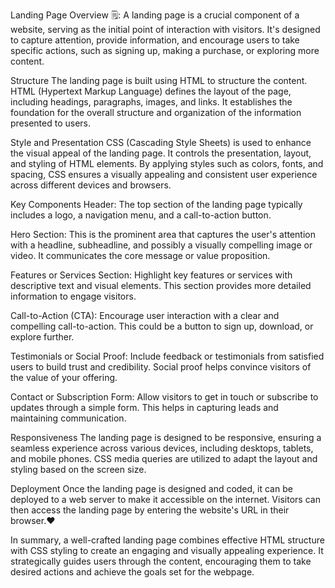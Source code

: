 Landing Page Overview 🗒️:
A landing page is a crucial component of a website, serving as the initial point of interaction with visitors. It's designed to capture attention, provide information, and encourage users to take specific actions, such as signing up, making a purchase, or exploring more content.

Structure
The landing page is built using HTML to structure the content. HTML (Hypertext Markup Language) defines the layout of the page, including headings, paragraphs, images, and links. It establishes the foundation for the overall structure and organization of the information presented to users.

Style and Presentation
CSS (Cascading Style Sheets) is used to enhance the visual appeal of the landing page. It controls the presentation, layout, and styling of HTML elements. By applying styles such as colors, fonts, and spacing, CSS ensures a visually appealing and consistent user experience across different devices and browsers.

Key Components
Header: The top section of the landing page typically includes a logo, a navigation menu, and a call-to-action button.

Hero Section: This is the prominent area that captures the user's attention with a headline, subheadline, and possibly a visually compelling image or video. It communicates the core message or value proposition.

Features or Services Section: Highlight key features or services with descriptive text and visual elements. This section provides more detailed information to engage visitors.

Call-to-Action (CTA): Encourage user interaction with a clear and compelling call-to-action. This could be a button to sign up, download, or explore further.

Testimonials or Social Proof: Include feedback or testimonials from satisfied users to build trust and credibility. Social proof helps convince visitors of the value of your offering.

Contact or Subscription Form: Allow visitors to get in touch or subscribe to updates through a simple form. This helps in capturing leads and maintaining communication.

Responsiveness
The landing page is designed to be responsive, ensuring a seamless experience across various devices, including desktops, tablets, and mobile phones. CSS media queries are utilized to adapt the layout and styling based on the screen size.

Deployment
Once the landing page is designed and coded, it can be deployed to a web server to make it accessible on the internet. Visitors can then access the landing page by entering the website's URL in their browser.❤️

In summary, a well-crafted landing page combines effective HTML structure with CSS styling to create an engaging and visually appealing experience. It strategically guides users through the content, encouraging them to take desired actions and achieve the goals set for the webpage.
